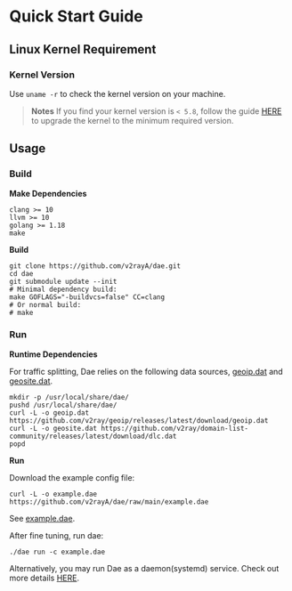 # Quick Start Guide

## Linux Kernel Requirement

### Kernel Version

Use `uname -r` to check the kernel version on your machine.

> **Notes**
> If you find your kernel version is `< 5.8`, follow the guide [HERE](./kernel-upgrade.md) to upgrade the kernel to the minimum required version.

## Usage

### Build

**Make Dependencies**

```shell
clang >= 10
llvm >= 10
golang >= 1.18
make
```

**Build**

```shell
git clone https://github.com/v2rayA/dae.git
cd dae
git submodule update --init
# Minimal dependency build:
make GOFLAGS="-buildvcs=false" CC=clang
# Or normal build:
# make
```

### Run

**Runtime Dependencies**

For traffic splitting, Dae relies on the following data sources, [geoip.dat](https://github.com/v2ray/geoip/releases/latest) and [geosite.dat](https://github.com/v2fly/domain-list-community/releases/latest).

```shell
mkdir -p /usr/local/share/dae/
pushd /usr/local/share/dae/
curl -L -o geoip.dat https://github.com/v2ray/geoip/releases/latest/download/geoip.dat
curl -L -o geosite.dat https://github.com/v2ray/domain-list-community/releases/latest/download/dlc.dat
popd

```

**Run**

Download the example config file:
```shell
curl -L -o example.dae https://github.com/v2rayA/dae/raw/main/example.dae
```
See [example.dae](https://github.com/v2rayA/dae/blob/main/example.dae).

After fine tuning, run dae:
```shell
./dae run -c example.dae
```

Alternatively, you may run Dae as a daemon(systemd) service. Check out more details [HERE](./run-as-daemon.md).

